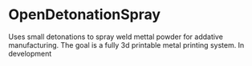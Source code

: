 # OpenDetonationSpray
Uses small detonations to spray weld mettal powder for addative manufacturing. The goal is a fully 3d printable metal printing system. In development
